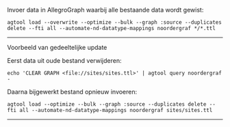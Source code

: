 Invoer data in AllegroGraph waarbij alle bestaande data wordt gewist:

```
agtool load --overwrite --optimize --bulk --graph :source --duplicates delete --fti all --automate-nd-datatype-mappings noordergraf */*.ttl
```

----

Voorbeeld van gedeeltelijke update

Eerst data uit oude bestand verwijderen:

```
echo 'CLEAR GRAPH <file://sites/sites.ttl>' | agtool query noordergraf -
```

Daarna bijgewerkt bestand opnieuw invoeren:

```
agtool load --optimize --bulk --graph :source --duplicates delete --fti all --automate-nd-datatype-mappings noordergraf sites/sites.ttl
```

----
